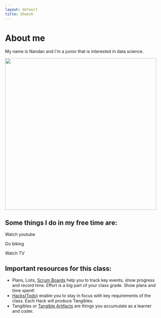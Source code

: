 ```yaml
---
layout: default
title: Sheesh
---
```


<h1>About me</h1>
<p>My name is Nandan and I'm a junior that is interested in data science.</p>


<img src = "{{site.baseurl}}/images/IMG_2962.jpg.PNG" width = "500" height = "500">

<h2>Some things I do in my free time are:</h2>
<p>Watch youtube</p>
<p>Go biking</p>
<p>Watch TV</p>


## Important resources for this class:
- Plans, Lists, [Scrum Boards](https://clickup.com/blog/scrum-board/) help you to track key events, show progress and record time.  Effort is a big part of your class grade.  Show plans and time spent!
- [Hacks(Todo)](https://levelup.gitconnected.com/six-ultimate-daily-hacks-for-every-programmer-60f5f10feae) enable you to stay in focus with key requirements of the class.  Each Hack will produce Tangibles.
- Tangibles or [Tangible Artifacts](https://en.wikipedia.org/wiki/Artifact_(software_development)) are things you accumulate as a learner and coder.






